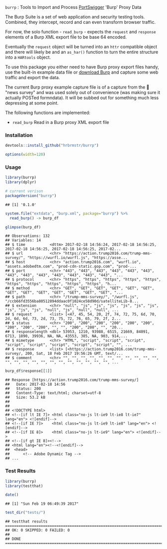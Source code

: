 
`burrp` : Tools to Import and Process [PortSwigger](https://portswigger.net/) 'Burp' Proxy Data

The Burp Suite is a set of web application and security testing tools. Combined, they intercept, record and can even transform browser traffic.

For now, the solo function - `read_burp` - expects the `request` and `response` elements of a Burp XML export file to be base 64 encoded.

Eventually the `request` object will be turned into an `httr` compatible object and there will likely be and an `as_har()` function to turn the entire structure into a `HARtools` object.

To use this package you either need to have Burp proxy export files handy, use the built-in example data file or [download Burp](https://portswigger.net/burp/) and capture some web traffic and export the data.

The current Burp proxy example capture file is of a capture from the 🍊 "news survey" and was used solely out of convenience (was making sure it actually POSTed formndata). It will be subbed out for something much less depressing at some point.

The following functions are implemented:

-   `read_burp` Read in a Burp proxy XML export file

### Installation

``` r
devtools::install_github("hrbrmstr/burrp")
```

``` r
options(width=120)
```

### Usage

``` r
library(burrp)
library(dplyr)

# current verison
packageVersion("burrp")
```

    ## [1] '0.1.0'

``` r
system.file("extdata", "burp.xml", package="burrp") %>%
  read_burp() -> burp_df

glimpse(burp_df)
```

    ## Observations: 132
    ## Variables: 14
    ## $ time           <dttm> 2017-02-18 14:56:24, 2017-02-18 14:56:25, 2017-02-18 14:56:25, 2017-02-18 14:56:25, 2017-02...
    ## $ url            <chr> "https://action.trump2016.com/trump-mms-survey/", "https://wurfl.io/wurfl.js", "https://asse...
    ## $ host           <chr> "action.trump2016.com", "wurfl.io", "assets.adobedtm.com", "prod-cdn-static.gop.com", "prod-...
    ## $ port           <chr> "443", "443", "443", "443", "443", "443", "443", "443", "443", "443", "443", "443", "443", "...
    ## $ protocol       <chr> "https", "https", "https", "https", "https", "https", "https", "https", "https", "https", "h...
    ## $ method         <chr> "GET", "GET", "GET", "GET", "GET", "GET", "GET", "GET", "GET", "GET", "GET", "GET", "GET", "...
    ## $ path           <chr> "/trump-mms-survey/", "/wurfl.js", "/ccb66fd3556ba80512894ddaac0f1024ce58d90d/satelliteLib-8...
    ## $ extension      <chr> "null", "js", "js", "js", "js", "js", "js", "js", "js", "js", "null", "js", "null", "null", ...
    ## $ request        <list> [<47, 45, 54, 20, 2f, 74, 72, 75, 6d, 70, 2d, 6d, 6d, 73, 2d, 73, 75, 72, 76, 65, 79, 2f, 2...
    ## $ status         <chr> "200", "200", "200", "200", "200", "200", "200", "200", "200", "", "", "200", "200", "", "20...
    ## $ responselength <dbl> 53953, 1210, 93988, 6515, 21669, 84091, 6713, 1890, 39936, NA, NA, 43553, 385, NA, 903, 914,...
    ## $ mimetype       <chr> "HTML", "script", "script", "script", "script", "script", "script", "script", "script", "", ...
    ## $ response       <list> [<https://action.trump2016.com/trump-mms-survey/, 200, Sat, 18 Feb 2017 19:56:26 GMT, text/...
    ## $ comment        <chr> "", "", "", "", "", "", "", "", "", "", "", "", "", "", "", "", "", "", "", "", "", "", "", ...

``` r
burp_df$response[[1]]
```

    ## Response [https://action.trump2016.com/trump-mms-survey/]
    ##   Date: 2017-02-18 14:56
    ##   Status: 200
    ##   Content-Type: text/html; charset=utf-8
    ##   Size: 53.2 kB
    ## 
    ## 
    ## <!DOCTYPE html>
    ## <!--[if lt IE 7]> <html class="no-js lt-ie9 lt-ie8 lt-ie7" lang="en"> <![endif]-->
    ## <!--[if IE 7]>    <html class="no-js lt-ie9 lt-ie8" lang="en"> <![endif]-->
    ## <!--[if IE 8]>    <html class="no-js lt-ie9" lang="en"> <![endif]-->
    ## <!--[if gt IE 8]><!-->
    ## <html lang="en"><!--<![endif]-->
    ##  <head>
    ##      <!-- Adobe Dynamic Tag -->
    ## ...

### Test Results

``` r
library(burrp)
library(testthat)

date()
```

    ## [1] "Sun Feb 19 06:49:39 2017"

``` r
test_dir("tests/")
```

    ## testthat results ========================================================================================================
    ## OK: 0 SKIPPED: 0 FAILED: 0
    ## 
    ## DONE ===================================================================================================================
